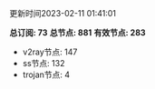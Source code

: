 更新时间2023-02-11 01:41:01

**总订阅: 73**
**总节点: 881**
**有效节点: 283**
- v2ray节点: 147
- ss节点: 132
- trojan节点: 4
